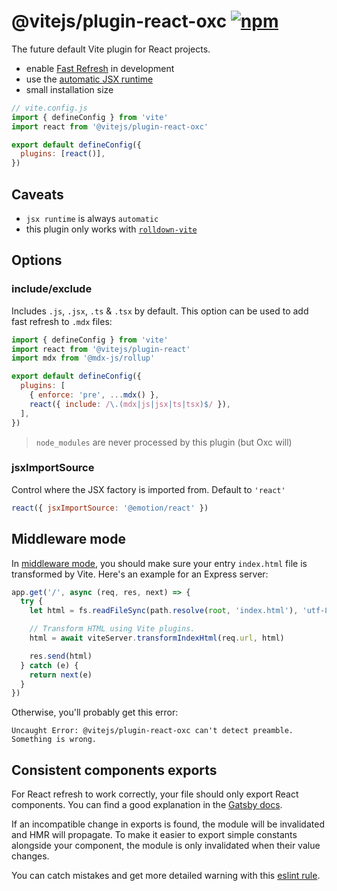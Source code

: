 # @vitejs/plugin-react-oxc [![npm](https://img.shields.io/npm/v/@vitejs/plugin-react-oxc.svg)](https://npmjs.com/package/@vitejs/plugin-react-oxc)

The future default Vite plugin for React projects.

- enable [Fast Refresh](https://www.npmjs.com/package/react-refresh) in development
- use the [automatic JSX runtime](https://legacy.reactjs.org/blog/2020/09/22/introducing-the-new-jsx-transform.html)
- small installation size

```js
// vite.config.js
import { defineConfig } from 'vite'
import react from '@vitejs/plugin-react-oxc'

export default defineConfig({
  plugins: [react()],
})
```

## Caveats

- `jsx runtime` is always `automatic`
- this plugin only works with [`rolldown-vite`](https://vitejs.dev/guide/rolldown)

## Options

### include/exclude

Includes `.js`, `.jsx`, `.ts` & `.tsx` by default. This option can be used to add fast refresh to `.mdx` files:

```js
import { defineConfig } from 'vite'
import react from '@vitejs/plugin-react'
import mdx from '@mdx-js/rollup'

export default defineConfig({
  plugins: [
    { enforce: 'pre', ...mdx() },
    react({ include: /\.(mdx|js|jsx|ts|tsx)$/ }),
  ],
})
```

> `node_modules` are never processed by this plugin (but Oxc will)

### jsxImportSource

Control where the JSX factory is imported from. Default to `'react'`

```js
react({ jsxImportSource: '@emotion/react' })
```

## Middleware mode

In [middleware mode](https://vite.dev/config/server-options.html#server-middlewaremode), you should make sure your entry `index.html` file is transformed by Vite. Here's an example for an Express server:

```js
app.get('/', async (req, res, next) => {
  try {
    let html = fs.readFileSync(path.resolve(root, 'index.html'), 'utf-8')

    // Transform HTML using Vite plugins.
    html = await viteServer.transformIndexHtml(req.url, html)

    res.send(html)
  } catch (e) {
    return next(e)
  }
})
```

Otherwise, you'll probably get this error:

``
Uncaught Error: @vitejs/plugin-react-oxc can't detect preamble. Something is wrong.
``

## Consistent components exports

For React refresh to work correctly, your file should only export React components. You can find a good explanation in the [Gatsby docs](https://www.gatsbyjs.com/docs/reference/local-development/fast-refresh/#how-it-works).

If an incompatible change in exports is found, the module will be invalidated and HMR will propagate. To make it easier to export simple constants alongside your component, the module is only invalidated when their value changes.

You can catch mistakes and get more detailed warning with this [eslint rule](https://github.com/ArnaudBarre/eslint-plugin-react-refresh).
